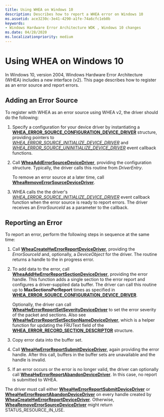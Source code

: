 ```yaml
---
title: Using WHEA on Windows 10
description: Describes how to report a WHEA error on Windows 10
ms.assetid: ace3230c-3e41-4290-a1fe-74a6cfc1eb0b
keywords:
- Windows Hardware Error Architecture WDK , Windows 10 changes
ms.date: 04/28/2020
ms.localizationpriority: medium
---
```


# Using WHEA on Windows 10

In Windows 10, version 2004, Windows Hardware Error Architecture (WHEA) includes a new interface (v2).  This page describes how to register as an error source and report errors.

## Adding an Error Source

To register with WHEA as an error source using WHEA v2, the driver should do the following:

1. Specify a configuration for your device driver by instantiating a [**WHEA_ERROR_SOURCE_CONFIGURATION_DEVICE_DRIVER**](/windows-hardware/drivers/ddi/ntddk/ns-ntddk-whea_error_source_configuration_device_driver) structure, providing pointers to [*WHEA_ERROR_SOURCE_INITIALIZE_DEVICE_DRIVER*](/windows-hardware/drivers/ddi/ntddk/nc-ntddk-_whea_error_source_initialize_device_driver) and [*WHEA_ERROR_SOURCE_UNINITIALIZE_DEVICE_DRIVER*](/windows-hardware/drivers/ddi/ntddk/nc-ntddk-_whea_error_source_uninitialize_device_driver) event callback functions.
2. Call [**WheaAddErrorSourceDeviceDriver**](/windows-hardware/drivers/ddi/ntddk/nf-ntddk-wheaadderrorsourcedevicedriver), providing the configuration structure.  Typically, the driver calls this routine from *DriverEntry*.

    To remove an error source at a later time, call [**WheaRemoveErrorSourceDeviceDriver**](/windows-hardware/drivers/ddi/ntddk/nf-ntddk-whearemoveerrorsourcedevicedriver).

3. WHEA calls the the driver's [*WHEA_ERROR_SOURCE_INITIALIZE_DEVICE_DRIVER*](/windows-hardware/drivers/ddi/ntddk/nc-ntddk-_whea_error_source_initialize_device_driver) event callback function when the error source is ready to report errors. The driver receives an *ErrorSourceId* as a parameter to the callback.

## Reporting an Error

To report an error, perform the following steps in sequence at the same time:

1. Call [**WheaCreateHwErrorReportDeviceDriver**](/windows-hardware/drivers/ddi/ntddk/nf-ntddk-wheacreatehwerrorreportdevicedriver), providing the *ErrorSourceId* and, optionally, a *DeviceObject* for the driver.  The routine returns a handle to the in progress error.

2. To add data to the error, call [**WheaAddHwErrorReportSectionDeviceDriver**](/windows-hardware/drivers/ddi/ntddk/nf-ntddk-wheaaddhwerrorreportsectiondevicedriver), providing the error handle.  This function adds a single section to the error report and configures a driver-supplied data buffer.  The driver can call this routine up to **MaxSectionsPerReport** times as specified in [**WHEA_ERROR_SOURCE_CONFIGURATION_DEVICE_DRIVER**](/windows-hardware/drivers/ddi/ntddk/ns-ntddk-whea_error_source_configuration_device_driver).

    Optionally, the driver can call [**WheaHwErrorReportSetSeverityDeviceDriver**](/windows-hardware/drivers/ddi/ntddk/nf-ntddk-wheahwerrorreportsetseveritydevicedriver) to set the error severity of the packet and sections. Also see [**WheaHwErrorReportSetSectionNameDeviceDriver**](/windows-hardware/drivers/ddi/ntddk/nf-ntddk-wheahwerrorreportsetsectionnamedevicedriver), which is a helper function for updating the FRUText field of the [**WHEA_ERROR_RECORD_SECTION_DESCRIPTOR**](/windows-hardware/drivers/ddi/ntddk/ns-ntddk-_whea_error_record_section_descriptor) structure.

3. Copy error data into the buffer set.

4. Call [**WheaHwErrorReportSubmitDeviceDriver**](/windows-hardware/drivers/ddi/ntddk/nf-ntddk-wheahwerrorreportsubmitdevicedriver), again providing the error handle. After this call, buffers in the buffer sets are unavailable and the handle is invalid.

5. If an error occurs or the error is no longer valid, the driver can optionally call [**WheaHwErrorReportAbandonDeviceDriver**](/windows-hardware/drivers/ddi/ntddk/nf-ntddk-wheahwerrorreportabandondevicedriver). In this case, no report is submitted to WHEA.

The driver must call either [**WheaHwErrorReportSubmitDeviceDriver**](/windows-hardware/drivers/ddi/ntddk/nf-ntddk-wheahwerrorreportsubmitdevicedriver) or [**WheaHwErrorReportAbandonDeviceDriver**](/windows-hardware/drivers/ddi/ntddk/nf-ntddk-wheahwerrorreportabandondevicedriver) on every handle created by [**WheaCreateHwErrorReportDeviceDriver**](/windows-hardware/drivers/ddi/ntddk/nf-ntddk-wheacreatehwerrorreportdevicedriver). Otherwise, [**WheaRemoveErrorSourceDeviceDriver**](/windows-hardware/drivers/ddi/ntddk/nf-ntddk-whearemoveerrorsourcedevicedriver) might return STATUS_RESOURCE_IN_USE.
